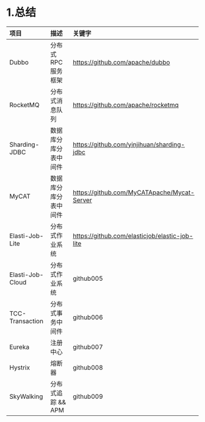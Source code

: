 # 1.总结

| 项目 | 描述 | 关键字 |
| :--- | :--- | :--- |
| Dubbo | 分布式 RPC 服务框架 | https://github.com/apache/dubbo |
| RocketMQ | 分布式消息队列 | https://github.com/apache/rocketmq |
| Sharding-JDBC | 数据库分库分表中间件 | https://github.com/yinjihuan/sharding-jdbc |
| MyCAT | 数据库分库分表中间件 | https://github.com/MyCATApache/Mycat-Server |
| Elasti-Job-Lite | 分布式作业系统 | https://github.com/elasticjob/elastic-job-lite |
| Elasti-Job-Cloud | 分布式作业系统 | github005 |
| TCC-Transaction | 分布式事务中间件 | github006 |
| Eureka | 注册中心 | github007 |
| Hystrix | 熔断器 | github008 |
| SkyWalking | 分布式追踪 && APM | github009 |



